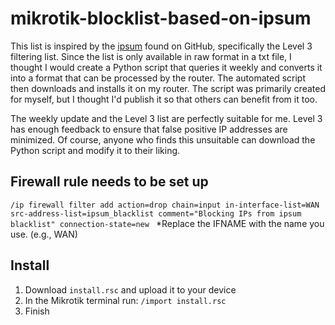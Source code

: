# mikrotik-blocklist-based-on-ipsum

This list is inspired by the [ipsum](https://github.com/stamparm/ipsum?tab=readme-ov-file) found on GitHub, specifically the Level 3 filtering list. Since the list is only available in raw format in a txt file, I thought I would create a Python script that queries it weekly and converts it into a format that can be processed by the router. The automated script then downloads and installs it on my router.
The script was primarily created for myself, but I thought I'd publish it so that others can benefit from it too.


The weekly update and the Level 3 list are perfectly suitable for me. Level 3 has enough feedback to ensure that false positive IP addresses are minimized.
Of course, anyone who finds this unsuitable can download the Python script and modify it to their liking.

## Firewall rule needs to be set up
 `/ip firewall filter add action=drop chain=input in-interface-list=WAN src-address-list=ipsum_blacklist comment="Blocking IPs from ipsum blacklist" connection-state=new `
*Replace the IFNAME with the name you use. (e.g., WAN)


## Install
1. Download `install.rsc` and upload it to your device  
2. In the Mikrotik terminal run:  `/import install.rsc `
3. Finish
